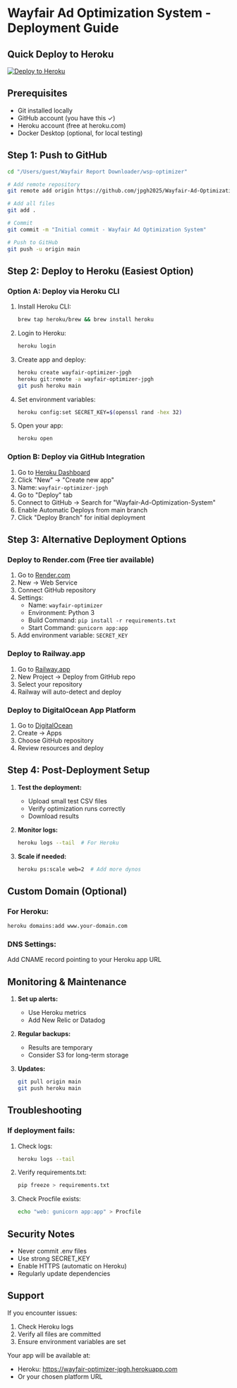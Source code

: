 # Wayfair Ad Optimization System - Deployment Guide

## Quick Deploy to Heroku

[![Deploy to Heroku](https://www.herokucdn.com/deploy/button.svg)](https://heroku.com/deploy?template=https://github.com/jpgh2025/Wayfair-Ad-Optimization-System)

## Prerequisites

- Git installed locally
- GitHub account (you have this ✓)
- Heroku account (free at heroku.com)
- Docker Desktop (optional, for local testing)

## Step 1: Push to GitHub

```bash
cd "/Users/guest/Wayfair Report Downloader/wsp-optimizer"

# Add remote repository
git remote add origin https://github.com/jpgh2025/Wayfair-Ad-Optimization-System.git

# Add all files
git add .

# Commit
git commit -m "Initial commit - Wayfair Ad Optimization System"

# Push to GitHub
git push -u origin main
```

## Step 2: Deploy to Heroku (Easiest Option)

### Option A: Deploy via Heroku CLI

1. Install Heroku CLI:
   ```bash
   brew tap heroku/brew && brew install heroku
   ```

2. Login to Heroku:
   ```bash
   heroku login
   ```

3. Create app and deploy:
   ```bash
   heroku create wayfair-optimizer-jpgh
   heroku git:remote -a wayfair-optimizer-jpgh
   git push heroku main
   ```

4. Set environment variables:
   ```bash
   heroku config:set SECRET_KEY=$(openssl rand -hex 32)
   ```

5. Open your app:
   ```bash
   heroku open
   ```

### Option B: Deploy via GitHub Integration

1. Go to [Heroku Dashboard](https://dashboard.heroku.com)
2. Click "New" → "Create new app"
3. Name: `wayfair-optimizer-jpgh`
4. Go to "Deploy" tab
5. Connect to GitHub → Search for "Wayfair-Ad-Optimization-System"
6. Enable Automatic Deploys from main branch
7. Click "Deploy Branch" for initial deployment

## Step 3: Alternative Deployment Options

### Deploy to Render.com (Free tier available)

1. Go to [Render.com](https://render.com)
2. New → Web Service
3. Connect GitHub repository
4. Settings:
   - Name: `wayfair-optimizer`
   - Environment: Python 3
   - Build Command: `pip install -r requirements.txt`
   - Start Command: `gunicorn app:app`
5. Add environment variable: `SECRET_KEY`

### Deploy to Railway.app

1. Go to [Railway.app](https://railway.app)
2. New Project → Deploy from GitHub repo
3. Select your repository
4. Railway will auto-detect and deploy

### Deploy to DigitalOcean App Platform

1. Go to [DigitalOcean](https://www.digitalocean.com)
2. Create → Apps
3. Choose GitHub repository
4. Review resources and deploy

## Step 4: Post-Deployment Setup

1. **Test the deployment:**
   - Upload small test CSV files
   - Verify optimization runs correctly
   - Download results

2. **Monitor logs:**
   ```bash
   heroku logs --tail  # For Heroku
   ```

3. **Scale if needed:**
   ```bash
   heroku ps:scale web=2  # Add more dynos
   ```

## Custom Domain (Optional)

### For Heroku:
```bash
heroku domains:add www.your-domain.com
```

### DNS Settings:
Add CNAME record pointing to your Heroku app URL

## Monitoring & Maintenance

1. **Set up alerts:**
   - Use Heroku metrics
   - Add New Relic or Datadog

2. **Regular backups:**
   - Results are temporary
   - Consider S3 for long-term storage

3. **Updates:**
   ```bash
   git pull origin main
   git push heroku main
   ```

## Troubleshooting

### If deployment fails:

1. Check logs:
   ```bash
   heroku logs --tail
   ```

2. Verify requirements.txt:
   ```bash
   pip freeze > requirements.txt
   ```

3. Check Procfile exists:
   ```bash
   echo "web: gunicorn app:app" > Procfile
   ```

## Security Notes

- Never commit .env files
- Use strong SECRET_KEY
- Enable HTTPS (automatic on Heroku)
- Regularly update dependencies

## Support

If you encounter issues:
1. Check Heroku logs
2. Verify all files are committed
3. Ensure environment variables are set

Your app will be available at:
- Heroku: https://wayfair-optimizer-jpgh.herokuapp.com
- Or your chosen platform URL